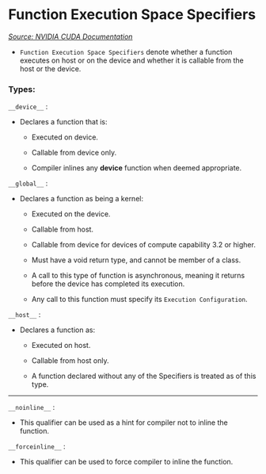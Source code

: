 # Function Execution Space Specifiers

*[Source: NVIDIA CUDA Documentation](https://docs.nvidia.com/cuda/cuda-c-programming-guide/index.html#function-declaration-specifiers)*

- `Function Execution Space Specifiers` denote whether a function executes on host or on the device and whether it is callable from the host or the device.

### Types:

 `__device__` :
- Declares a function that is:
  - Executed on device.
  - Callable from device only.

  - Compiler inlines any __device__ function when deemed appropriate.
  

`__global__` :
- Declares a function as being a kernel:
  - Executed on the device.
  - Callable from host.
  - Callable from device for devices of compute capability 3.2 or higher.
  
  - Must have a void return type, and cannot be member of a class.
  - A call to this type of function is asynchronous, meaning it returns before the device has completed its execution.
  - Any call to this function must specify its `Execution Configuration`.
  

`__host__` :
- Declares a function as:
  - Executed on host.
  - Callable from host only.
  
  - A function declared without any of the Specifiers is treated as of this type.
  
---  
  
`__noinline__` :
- This qualifier can be used as a hint for compiler not to inline the function.


`__forceinline__` :
- This qualifier can be used to force compiler to inline the function.
